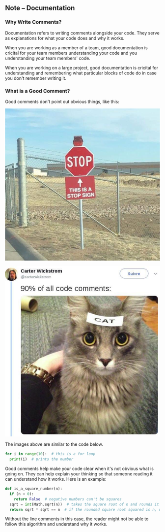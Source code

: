 Note – Documentation
-------

### Why Write Comments?

Documentation refers to writing comments alongside your code. They serve as explanations for what your code does and why it works.

When you are working as a member of a team, good documentation is cricital for your team members understanding your code and you understanding your team members' code.

When you are working on a large project, good documentation is cricital for understanding and remembering what particular blocks of code do in case you don't remember writing it.

### What is a Good Comment?

Good comments don't point out obvious things, like this:

![](../../Images/Stop_Sign.jpg)

![](../../Images/Cat.jpg)


The images above are similar to the code below.

```python
for i in range(10):  # this is a for loop
  print(i)  # prints the number
```

Good comments help make your code clear when it's not obvious what is going on. They can help explain your thinking so that someone reading it can understand how it works. Here is an example:

```python
def is_a_square_number(n):
  if (n < 0):
    return False  # negative numbers can't be squares
  sqrt = int(Math.sqrt(n))  # takes the square root of n and rounds it down to the nearest whole number
  return sqrt * sqrt == n  # if the rounded square root squared is n, n must be a square
```

Without the line comments in this case, the reader might not be able to follow this algorithm and understand why it works.
